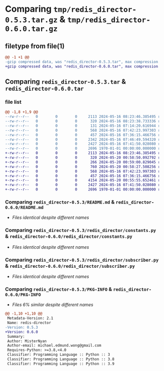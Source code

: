 # Comparing `tmp/redis_director-0.5.3.tar.gz` & `tmp/redis_director-0.6.0.tar.gz`

## filetype from file(1)

```diff
@@ -1 +1 @@
-gzip compressed data, was "redis_director-0.5.3.tar", max compression
+gzip compressed data, was "redis_director-0.6.0.tar", max compression
```

## Comparing `redis_director-0.5.3.tar` & `redis_director-0.6.0.tar`

### file list

```diff
@@ -1,8 +1,9 @@
--rw-r--r--   0        0        0     2113 2024-05-16 08:23:46.385495 redis_director-0.5.3/README.md
--rw-r--r--   0        0        0      320 2024-05-16 08:23:38.733336 redis_director-0.5.3/pyproject.toml
--rw-r--r--   0        0        0      131 2024-05-16 07:14:20.616944 redis_director-0.5.3/redis_director/__init__.py
--rw-r--r--   0        0        0      568 2024-05-16 07:42:23.997303 redis_director-0.5.3/redis_director/constants.py
--rw-r--r--   0        0        0      457 2024-05-16 07:36:15.466756 redis_director-0.5.3/redis_director/handler.py
--rw-r--r--   0        0        0     2342 2024-05-16 07:46:49.594320 redis_director-0.5.3/redis_director/publisher.py
--rw-r--r--   0        0        0     2427 2024-05-16 07:41:50.028080 redis_director-0.5.3/redis_director/subscriber.py
--rw-r--r--   0        0        0     2696 1970-01-01 00:00:00.000000 redis_director-0.5.3/PKG-INFO
+-rw-r--r--   0        0        0     2113 2024-05-16 08:23:46.385495 redis_director-0.6.0/README.md
+-rw-r--r--   0        0        0      320 2024-05-20 00:58:50.092792 redis_director-0.6.0/pyproject.toml
+-rw-r--r--   0        0        0      266 2024-05-20 00:59:00.829045 redis_director-0.6.0/redis_director/__init__.py
+-rw-r--r--   0        0        0      760 2024-05-20 00:58:27.508256 redis_director-0.6.0/redis_director/callback.py
+-rw-r--r--   0        0        0      568 2024-05-16 07:42:23.997303 redis_director-0.6.0/redis_director/constants.py
+-rw-r--r--   0        0        0      457 2024-05-16 07:36:15.466756 redis_director-0.6.0/redis_director/handler.py
+-rw-r--r--   0        0        0     4154 2024-05-20 00:55:55.652461 redis_director-0.6.0/redis_director/publisher.py
+-rw-r--r--   0        0        0     2427 2024-05-16 07:41:50.028080 redis_director-0.6.0/redis_director/subscriber.py
+-rw-r--r--   0        0        0     2696 1970-01-01 00:00:00.000000 redis_director-0.6.0/PKG-INFO
```

### Comparing `redis_director-0.5.3/README.md` & `redis_director-0.6.0/README.md`

 * *Files identical despite different names*

### Comparing `redis_director-0.5.3/redis_director/constants.py` & `redis_director-0.6.0/redis_director/constants.py`

 * *Files identical despite different names*

### Comparing `redis_director-0.5.3/redis_director/subscriber.py` & `redis_director-0.6.0/redis_director/subscriber.py`

 * *Files identical despite different names*

### Comparing `redis_director-0.5.3/PKG-INFO` & `redis_director-0.6.0/PKG-INFO`

 * *Files 6% similar despite different names*

```diff
@@ -1,10 +1,10 @@
 Metadata-Version: 2.1
 Name: redis-director
-Version: 0.5.3
+Version: 0.6.0
 Summary: 
 Author: MisterNyan
 Author-email: michael.edmund.wong@gmail.com
 Requires-Python: >=3.8,<4.0
 Classifier: Programming Language :: Python :: 3
 Classifier: Programming Language :: Python :: 3.8
 Classifier: Programming Language :: Python :: 3.9
```

